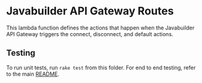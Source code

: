 # Javabuilder API Gateway Routes

This lambda function defines the actions that happen when the Javabuilder API Gateway 
triggers the connect, disconnect, and default actions.

## Testing
To run unit tests, run `rake test` from this folder. For end to end testing, refer to the main [README](../README.MD).
